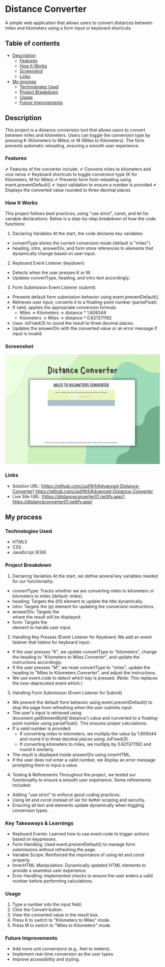 # Distance Converter
A simple web application that allows users to convert distances between miles and kilometers using a form input or keyboard shortcuts.

## Table of contents

- [Description](#description)
  - [Features](#features)
  - [How It Works](#how-it-works)
  - [Screenshot](#screenshot)
  - [Links](#links)
- [My process](#my-process)
  - [Technologies Used](#technologies-used)
  - [Project Breakdown](#project-breakdown)
  - [Usage](#usage)
  - [Future Improvements](#future-improvements)

## Description

This project is a distance conversion tool that allows users to convert between miles and kilometers. Users can toggle the conversion type by pressing K (Kilometers to Miles) or M (Miles to Kilometers). The form prevents automatic reloading, ensuring a smooth user experience.


### Features

✔ Features of the converter include:
✔ Converts miles to kilometers and vice versa
✔ Keyboard shortcuts to toggle conversion type (K for Kilometers, M for Miles)
✔ Prevents form from reloading using event.preventDefault()
✔ Input validation to ensure a number is provided
✔ Displays the converted value rounded to three decimal places


### How It Works 
This project follows best practices, using "use strict", const, and let for variable declarations. Below is a step-by-step breakdown of how the code functions:

1. Declaring Variables
At the start, the code declares key variables:
- convertType stores the current conversion mode (default is "miles").
- heading, intro, answerDiv, and form store references to elements that dynamically change based on user input.
2. Keyboard Event Listener (keydown)
- Detects when the user presses K or M.
- Updates convertType, heading, and intro text accordingly.
3. Form Submission Event Listener (submit)
- Prevents default form submission behavior using event.preventDefault().
- Retrieves user input, converts it to a floating-point number (parseFloat).
- If valid, applies the appropriate conversion formula:
  - Miles → Kilometers → distance * 1.609344
  - Kilometers → Miles → distance * 0.621371192
- Uses .toFixed(3) to round the result to three decimal places.
- Updates the answerDiv with the converted value or an error message if input is invalid.


### Screenshot

![](/screenshot.png)


### Links

- Solution URL: [https://github.com/Jud1th1/Advanced-Distance-Converter] https://github.com/Jud1th1/Advanced-Distance-Converter
- Live Site URL: [https://distanceconverter01.netlify.app/] https://distanceconverter01.netlify.app/


## My process

### Technologies Used

- HTML5
- CSS
- JavaScript (ES6)

### Project Breakdown
1. Declaring Variables
At the start, we define several key variables needed for our functionality:

  - convertType: Tracks whether we are converting miles to kilometers or kilometers to miles (default: miles).
  - heading: Targets the (h1) element to update the title dynamically.
  - intro: Targets the (p) element for updating the conversion instructions.
  - answerDiv: Targets the <div> where the result will be displayed.
  - form: Targets the <form> element to handle user input.

2. Handling Key Presses (Event Listener for Keydown)
We add an event listener that listens for keyboard input:

  - If the user presses "K", we update convertType to "kilometers", change the heading to "Kilometers to Miles Converter", and update the instructions accordingly.
  - If the user presses "M", we reset convertType to "miles", update the heading to "Miles to Kilometers Converter", and adjust the instructions.
  - We use event.code to detect which key is pressed. (Note: This replaces the now-deprecated event.which.)

3. Handling Form Submission (Event Listener for Submit)

  - We prevent the default form behavior using event.preventDefault() to stop the page from refreshing when the user submits input.
  - The user's input is retrieved using document.getElementById('distance').value and converted to a floating-point number using parseFloat(). This ensures proper calculations.
  - If a valid number is provided:
    - If converting miles to kilometers, we multiply the value by 1.609344 and round it to three decimal places using .toFixed(3).
    - If converting kilometers to miles, we multiply by 0.621371192 and round it similarly.
  - The result is displayed inside answerDiv using innerHTML.
  - If the user does not enter a valid number, we display an error message prompting them to input a value.

4. Testing & Refinements
Throughout the project, we tested our functionality to ensure a smooth user experience. Some refinements included:

  - Adding "use strict" to enforce good coding practices.
  - Using let and const instead of var for better scoping and security.
  - Ensuring all text and elements update dynamically when toggling conversion types. 

### Key Takeaways & Learnings
- Keyboard Events: Learned how to use event.code to trigger actions based on keypresses.
- Form Handling: Used event.preventDefault() to manage form submissions without refreshing the page.
- Variable Scope: Reinforced the importance of using let and const properly.
- InnerHTML Manipulation: Dynamically updated HTML elements to provide a seamless user experience.
- Error Handling: Implemented checks to ensure the user enters a valid number before performing calculations.


### Usage
1. Type a number into the input field.
2. Click the Convert button.
3. View the converted value in the result box.
4. Press K to switch to "Kilometers to Miles" mode.
5. Press M to switch to "Miles to Kilometers" mode.


### Future Improvements
- Add more unit conversions (e.g., feet to meters).
- Implement real-time conversion as the user types.
- Improve accessibility and styling.
